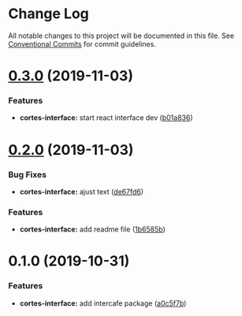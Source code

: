 # Change Log

All notable changes to this project will be documented in this file.
See [Conventional Commits](https://conventionalcommits.org) for commit guidelines.

# [0.3.0](https://github.com/birapjr/cortes/compare/cortes-interface@0.2.0...cortes-interface@0.3.0) (2019-11-03)


### Features

* **cortes-interface:** start react interface dev ([b01a836](https://github.com/birapjr/cortes/commit/b01a83606ec37dc22edffa182414490928b1e548))





# [0.2.0](https://github.com/birapjr/cortes/compare/cortes-interface@0.1.0...cortes-interface@0.2.0) (2019-11-03)


### Bug Fixes

* **cortes-interface:** ajust text ([de67fd6](https://github.com/birapjr/cortes/commit/de67fd617f44251465044de5f9a5334e7949e25d))


### Features

* **cortes-interface:** add readme file ([1b6585b](https://github.com/birapjr/cortes/commit/1b6585b982065fa13eb894aa490a44ba5eabd12a))





# 0.1.0 (2019-10-31)


### Features

* **cortes-interface:** add intercafe package ([a0c5f7b](https://github.com/birapjr/cortes/commit/a0c5f7b))
